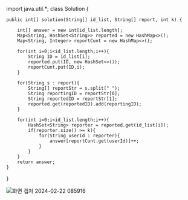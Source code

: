 import java.util.*;
class Solution {

    public int[] solution(String[] id_list, String[] report, int k) {
        
        int[] answer = new int[id_list.length];
        Map<String, HashSet<String>> reported = new HashMap<>();
        Map<String, Integer> reportCunt = new HashMap<>();
        
        for(int i=0;i<id_list.length;i++){
            String ID = id_list[i];
            reported.put(ID, new HashSet<>());
            reportCunt.put(ID,i);
        }
        
        for(String s : report){
            String[] reportStr = s.split(" ");
            String reportingID = reportStr[0];
            String reportedID = reportStr[1];
            reported.get(reportedID).add(reportingID);
        }
        
        for(int i=0;i<id_list.length;i++){
            HashSet<String> reporter = reported.get(id_list[i]);
            if(reporter.size() >= k){
                for(String userId : reporter){
                    answer[reportCunt.get(userId)]++;
                }
            }
        }
        return answer;
    }
}

![화면 캡처 2024-02-22 085916](https://github.com/Ajaewoo/codingTest/assets/95599247/56f9ac71-78b4-4a27-bec3-931c9f54ed60)

